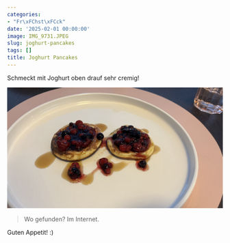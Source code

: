 ```yaml
---
categories:
- "Fr\xFChst\xFCck"
date: '2025-02-01 00:00:00'
image: IMG_9731.JPEG
slug: joghurt-pancakes
tags: []
title: Joghurt Pancakes
---
```



Schmeckt mit Joghurt oben drauf sehr cremig!

![Foto 1](IMG_9732.JPEG)

> Wo gefunden? Im Internet.

Guten Appetit! :)